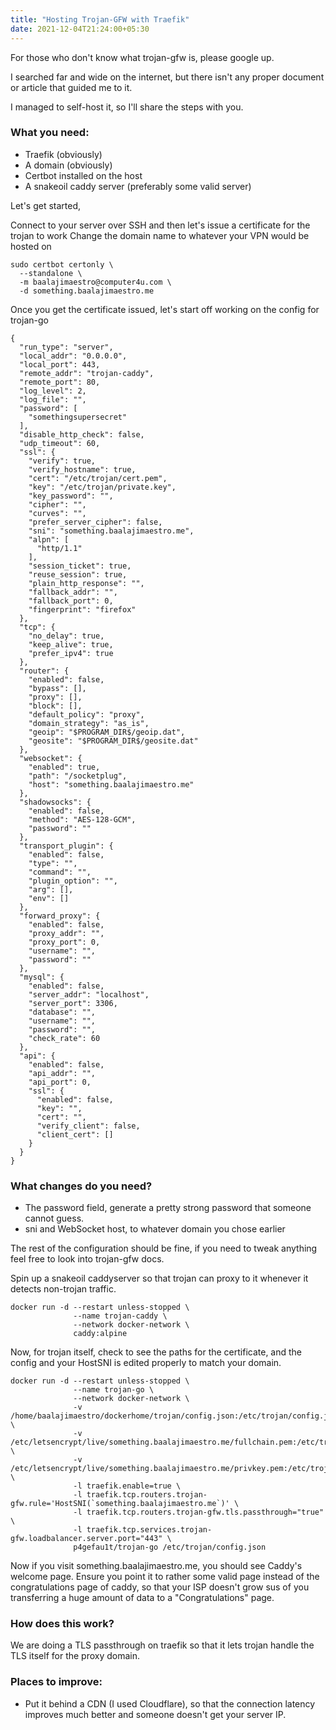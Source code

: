 ```yaml
---
title: "Hosting Trojan-GFW with Traefik"
date: 2021-12-04T21:24:00+05:30
---
```


For those who don't know what trojan-gfw is, please google up.

I searched far and wide on the internet, but there isn't any proper document or article that guided me to it.

I managed to self-host it, so I'll share the steps with you.

### What you need:
- Traefik (obviously)
- A domain (obviously)
- Certbot installed on the host
- A snakeoil caddy server (preferably some valid server)

Let's get started,

Connect to your server over SSH and then let's issue a certificate for the trojan to work
Change the domain name to whatever your VPN would be hosted on

```
sudo certbot certonly \
  --standalone \
  -m baalajimaestro@computer4u.com \
  -d something.baalajimaestro.me
```

Once you get the certificate issued, let's start off working on the config for trojan-go

```
{
  "run_type": "server",
  "local_addr": "0.0.0.0",
  "local_port": 443,
  "remote_addr": "trojan-caddy",
  "remote_port": 80,
  "log_level": 2,
  "log_file": "",
  "password": [
    "somethingsupersecret"
  ],
  "disable_http_check": false,
  "udp_timeout": 60,
  "ssl": {
    "verify": true,
    "verify_hostname": true,
    "cert": "/etc/trojan/cert.pem",
    "key": "/etc/trojan/private.key",
    "key_password": "",
    "cipher": "",
    "curves": "",
    "prefer_server_cipher": false,
    "sni": "something.baalajimaestro.me",
    "alpn": [
      "http/1.1"
    ],
    "session_ticket": true,
    "reuse_session": true,
    "plain_http_response": "",
    "fallback_addr": "",
    "fallback_port": 0,
    "fingerprint": "firefox"
  },
  "tcp": {
    "no_delay": true,
    "keep_alive": true,
    "prefer_ipv4": true
  },
  "router": {
    "enabled": false,
    "bypass": [],
    "proxy": [],
    "block": [],
    "default_policy": "proxy",
    "domain_strategy": "as_is",
    "geoip": "$PROGRAM_DIR$/geoip.dat",
    "geosite": "$PROGRAM_DIR$/geosite.dat"
  },
  "websocket": {
    "enabled": true,
    "path": "/socketplug",
    "host": "something.baalajimaestro.me"
  },
  "shadowsocks": {
    "enabled": false,
    "method": "AES-128-GCM",
    "password": ""
  },
  "transport_plugin": {
    "enabled": false,
    "type": "",
    "command": "",
    "plugin_option": "",
    "arg": [],
    "env": []
  },
  "forward_proxy": {
    "enabled": false,
    "proxy_addr": "",
    "proxy_port": 0,
    "username": "",
    "password": ""
  },
  "mysql": {
    "enabled": false,
    "server_addr": "localhost",
    "server_port": 3306,
    "database": "",
    "username": "",
    "password": "",
    "check_rate": 60
  },
  "api": {
    "enabled": false,
    "api_addr": "",
    "api_port": 0,
    "ssl": {
      "enabled": false,
      "key": "",
      "cert": "",
      "verify_client": false,
      "client_cert": []
    }
  }
}
```

### What changes do you need?

- The password field, generate a pretty strong password that someone cannot guess.
- sni and WebSocket host, to whatever domain you chose earlier

The rest of the configuration should be fine, if you need to tweak anything feel free to look into trojan-gfw docs.

Spin up a snakeoil caddyserver so that trojan can proxy to it whenever it detects non-trojan traffic.

```
docker run -d --restart unless-stopped \
              --name trojan-caddy \
              --network docker-network \
              caddy:alpine
```

Now, for trojan itself, check to see the paths for the certificate, and the config and your HostSNI is edited properly to match your domain.

```
docker run -d --restart unless-stopped \
              --name trojan-go \
              --network docker-network \
              -v /home/baalajimaestro/dockerhome/trojan/config.json:/etc/trojan/config.json \
              -v /etc/letsencrypt/live/something.baalajimaestro.me/fullchain.pem:/etc/trojan/cert.pem \
              -v /etc/letsencrypt/live/something.baalajimaestro.me/privkey.pem:/etc/trojan/private.key \
              -l traefik.enable=true \
              -l traefik.tcp.routers.trojan-gfw.rule='HostSNI(`something.baalajimaestro.me`)' \
              -l traefik.tcp.routers.trojan-gfw.tls.passthrough="true" \
              -l traefik.tcp.services.trojan-gfw.loadbalancer.server.port="443" \
              p4gefau1t/trojan-go /etc/trojan/config.json
```

Now if you visit something.baalajimaestro.me, you should see Caddy's welcome page.
Ensure you point it to rather some valid page instead of the congratulations page of caddy, so that your ISP doesn't grow sus of you transferring a huge amount of data to a "Congratulations" page.

### How does this work?

We are doing a TLS passthrough on traefik so that it lets trojan handle the TLS itself for the proxy domain.

### Places to improve:

- Put it behind a CDN (I used Cloudflare), so that the connection latency improves much better and someone doesn't get your server IP.
